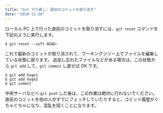 ```yaml
---
title: "Git やり直し: 直前のコミットを取り消す"
date: "2010-11-30"
---
```


ローカル PC 上で行った直前のコミットを取り消すには、`git reset` コマンドを下記のように実行します。

```console
$ git reset --soft HEAD~
```

これで最新のコミットが取り消されて、ワーキングツリー上でファイルを編集している状態に戻ります。
追加し忘れたファイルなどがある場合は、この状態から `git add` して、`git commit` し直せば OK です。

```console
$ git add hoge1
$ git add hoge2
$ git commit
```

中央サーバなどへ `git push` した後は、この作業は絶対に行わないでください。
直前のコミットを他の人がすでにフェッチしていたりすると、コミット履歴がぐちゃぐちゃになり、混乱を招くことになります。

